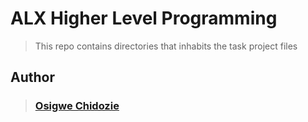 # ALX Higher Level Programming

> This repo contains directories that inhabits the task project files

## Author

> ### [Osigwe Chidozie](https://github.com/Chivylif)
